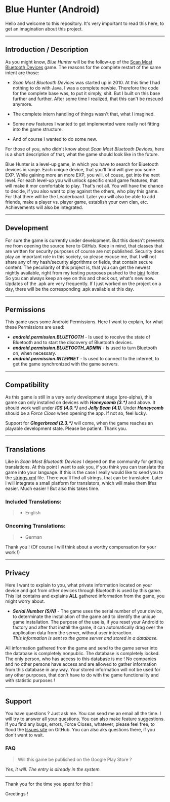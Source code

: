 # Blue Hunter (Android)
Hello and welcome to this repository.
It's very important to read this here, to get an imagination about this project.


----------


## Introduction / Description
As you might know, _Blue Hunter_ will be the follow-up of the [Scan Most Bluetooth Devices](http://forum.xda-developers.com/showthread.php?t=863626) game. The reasons for the complete restart of the same intent are those:

 - _Scan Most Bluetooth Devices_ was started up in 2010. At this time I had nothing to do with Java. I was a complete newbie. Therefore the code for the complete base was, to put it simply, shit. But I built on this base further and further. After some time I realized, that this can't be rescued anymore.

 - The complete intern handling of things wasn't that, what I imagined.

 - Some new features I wanted to get implemented were really not fitting into the game structure.

 - And of course I wanted to do some new.

For those of you, who didn't know about _Scan Most Bluetooth Devices_, here is a short description of that, what the game should look like in the future.

Blue Hunter is a level-up game, in which you have to search for Bluetooth devices in range. Each unique device, that you'll find will give you some EXP. While gaining more an more EXP, you will, of couse, get into the next level. For each level-up you will unlock specific small game features, that will make it mor comfortable to play. That's not all. You will have the chance to decide, if you also want to play against the others, who play this game. For that there will be the Leaderboard. Later you will also be able to add friends, make a player vs. player game, establish your own clan, etc. Achievements will also be integrated.


----------


## Development
For sure the game is currently under development. But this doesn't prevents me from opening the source here to GitHub. Keep in mind, that classes that are written for security purposes of course are not published. Security does play an important role in this society, so please excuse me, that I will not share any of my hash/security algorithms or fields, that contain secure content. The peculiarity of this project is, that you can get the newest nightly available, right from my testing purposes pushed to the [bin/](https://github.com/Maksl5/blue-hunter/tree/master/bin) folder. So you can always keep an eye on this and check out, what's new now. Updates of the .apk are very frequently. If I just worked on the project on a day, there will be the corresponding .apk available at this day.


----------


## Permissions
This game uses some Android Permissions. Here I want to explain, for what these Permissions are used:

 - **_android.permission.BLUETOOTH_** - Is used to receive the state of Bluetooth and to start the discovery of Bluetooth devices.
 - **_android.permission.BLUETOOTH\_ADMIN_** - Is used to turn Bluetooth on, when necessary.
 - **_android.permission.INTERNET_** - Is used to connect to the internet, to get the game synchronized with the game servers.


----------


## Compatibility

As this game is still in a very early development stage (pre-alpha), this game can only installed on devices with **_Honeycomb (3.\*)_** and above. It should work well under **_ICS (4.0.\*)_** and **_Jelly Bean (4.1)_**. Under **_Honeycomb_** should be a _Force Close_ when opening the app. If not so, feel lucky.

Support for **_Gingerbread (2.3.\*)_** will come, when the game reaches an playable development state. Please be patient. Thank you.


----------


## Translations
Like in _Scan Most Bluetooth Devices_ I depend on the community for getting translations.
At this point I want to ask you, if you think you can translate the game into your language. If this is the case I really would like to send you to the [strings.xml](https://github.com/Maksl5/blue-hunter/blob/master/res/values/strings.xml) file. There you'll find all strings, that can be translated. Later I will integrate a small platform for translators, which will make them lifes easier. Much easier ! But also this takes time.

### Included Translations:

> - English
>

### Oncoming Translations:

> - German
>

Thank you ! (Of course I will think about a worthy compensation for your work !)


----------


## Privacy
Here I want to explain to you, what private information located on your device and got from other devices through Bluetooth is used by this game. This list contains and explains **ALL** gathered information from the game, you might worry about.

 - **_Serial Number (S/N)_** - The game uses the serial number of your device, to determinate the installation of the game and to identify the unique game installation. The purpose of the use is, if you reset your Android to factory and after that install the game, it can automatically drag over the application data from the server, without user interaction.<br>
_This information is sent to the game server and stored in a database._


All information gathered from the game and send to the game server into the database is completely nonpublic. The database is completely locked. The only person, who has access to this database is me ! No companies and no other persons have access and are allowed to gather information from this database in any way. Your stored information will not be used for any other purposes, that don't have to do with the game functionality and with statistic purposes !


----------


## Support
You have questions ? Just ask me. You can send me an email all the time. I will try to answer all your questions.
You can also make feature suggestions.
If you find any bugs, errors, Force Closes, whatever, please feel free, to flood the [Issues site](https://github.com/Maksl5/blue-hunter/issues) on GitHub. You can also aks questions there, if you don't want to wait.

### FAQ

> Will this game be published on the Google Play Store ?

_Yes, it will. The entry is already in the system._


----------


Thank you for the time you spent for this !

Greetings !